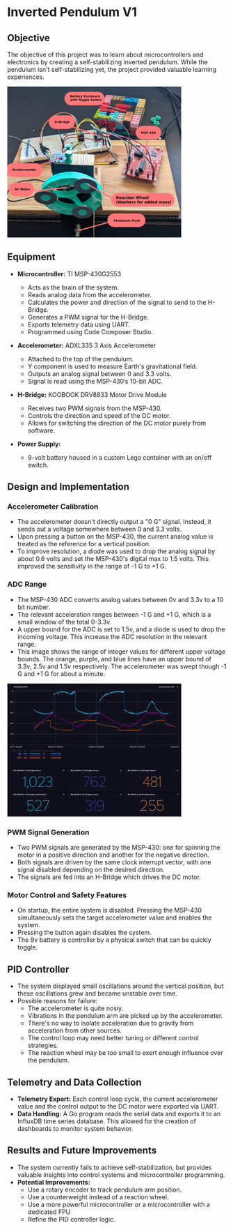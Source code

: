 # Inverted Pendulum V1

## Objective
The objective of this project was to learn about microcontrollers and electronics by creating a self-stabilizing inverted pendulum. While the pendulum isn't self-stabilizing yet, the project provided valuable learning experiences.

<img src="./v1_pendulum.jpg" alt="V1 Pendulum" width="400"/>

## Equipment
- **Microcontroller:** TI MSP-430G2553
  - Acts as the brain of the system.
  - Reads analog data from the accelerometer.
  - Calculates the power and direction of the signal to send to the H-Bridge.
  - Generates a PWM signal for the H-Bridge.
  - Exports telemetry data using UART.
  - Programmed using Code Composer Studio.
  
- **Accelerometer:** ADXL335 3 Axis Accelerometer
  - Attached to the top of the pendulum.
  - Y component is used to measure Earth's gravitational field.
  - Outputs an analog signal between 0 and 3.3 volts.
  - Signal is read using the MSP-430’s 10-bit ADC.

- **H-Bridge:** KOOBOOK DRV8833 Motor Drive Module
  - Receives two PWM signals from the MSP-430.
  - Controls the direction and speed of the DC motor.
  - Allows for switching the direction of the DC motor purely from software.

- **Power Supply:**
  - 9-volt battery housed in a custom Lego container with an on/off switch.

## Design and Implementation

### Accelerometer Calibration
- The accelerometer doesn't directly output a "0 G" signal. Instead, it sends out a voltage somewhere between 0 and 3.3 volts. 
- Upon pressing a button on the MSP-430, the current analog value is treated as the reference for a vertical position.
- To improve resolution, a diode was used to drop the analog signal by about 0.6 volts and set the MSP-430's digital max to 1.5 volts. This improved the sensitivity in the range of -1 G to +1 G.

### ADC Range
  - The MSP-430 ADC converts analog values between 0v and 3.3v to a 10 bit number.
  - The relevant acceleration ranges between -1 G and +1 G, which is a small window of the total 0-3.3v.
  - A upper bound for the ADC is set to 1.5v, and a diode is used to drop the incoming voltage. This increase the ADC resolution in the relevant range.
  - This image shows the range of integer values for different upper voltage bounds. The orange, purple, and blue lines have an upper bound of 3.3v, 2.5v and 1.5v respectively. The accelerometer was swept though -1 G and +1 G for about a minute.

<img src="./accelerometer_data.png" alt="ADC Resolution" width="400"/>


### PWM Signal Generation
- Two PWM signals are generated by the MSP-430: one for spinning the motor in a positive direction and another for the negative direction.
- Both signals are driven by the same clock interrupt vector, with one signal disabled depending on the desired direction.
- The signals are fed into an H-Bridge which drives the DC motor.

### Motor Control and Safety Features
- On startup, the entire system is disabled. Pressing the MSP-430 simultaneously sets the target accelerometer value and enables the system.
- Pressing the button again disables the system.
- The 9v battery is controller by a physical switch that can be quickly toggle.

## PID Controller
- The system displayed small oscillations around the vertical position, but these oscillations grew and became unstable over time.
- Possible reasons for failure:
  - The accelerometer is quite nosiy.
  - Vibrations in the pendulum arm are picked up by the accelerometer.
  - There's no way to isolate acceleration due to gravity from acceleration from other sources.
  - The control loop may need better tuning or different control strategies.
  - The reaction wheel may be too small to exert enough influence over the pendulum.

## Telemetry and Data Collection
- **Telemetry Export:** Each control loop cycle, the current accelerometer value and the control output to the DC motor were exported via UART.
- **Data Handling:** A Go program reads the serial data and exports it to an InfluxDB time series database. This allowed for the creation of dashboards to monitor system behavior.

## Results and Future Improvements
- The system currently fails to achieve self-stabilization, but provides valuable insights into control systems and microcontroller programming.
- **Potential Improvements:**
  - Use a rotary encoder to track pendulum arm position.
  - Use a counterweight instead of a reaction wheel.
  - Use a more powerful microcontroller or a microcontroller with a dedicated FPU
  - Refine the PID controller logic.
